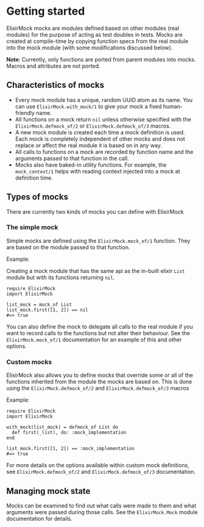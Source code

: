 # Getting started
ElixirMock mocks are modules defined based on other modules (real modules) for the purpose of acting as test doubles in tests.
Mocks are created at compile-time by copying function specs from the real module into the mock module 
(with some modifications discussed below). 

__Note__: Currently, only functions are ported from parent modules into mocks. Macros and attributes are not ported.

## Characteristics of mocks
- Every mock module has a unique, random UUID atom as its name. You can use `ElixirMock.with_mock/1` to give your mock
  a fixed human-friendly name.
- All functions on a mock return `nil` unless otherwise specified with the `ElixirMock.defmock_of/2` or 
`ElixirMock.defmock_of/3` macros.
- A new mock module is created each time a mock definition is used. Each mock is completely independent of other mocks
 and does not replace or affect the real module it is based on in any way.
- All calls to functions on a mock are recorded by function name and the arguments passed to that function in the call.
- Mocks also have baked-in utility functions. For example, the `mock_context/1` helps with reading context injected into
a mock at definition time.

## Types of mocks

There are currently two kinds of mocks you can define with ElixirMock

### The simple mock
Simple mocks are defined using the `ElixirMock.mock_of/1` function. They are based on the module passed to that function.

Example: 

Creating a mock module that has the same api as the in-built elixir `List` module but with its functions returning `nil`.
```
require ElixirMock
import ElixirMock

list_mock = mock_of List
list_mock.first([1, 2]) == nil 
#=> true

```
You can also define the mock to delegate all calls to the real module if you want to record calls to the functions but not
alter their behaviour. See the `ElixirMock.mock_of/1` documentation for an example of this and other options.

### Custom mocks
ElixirMock also allows you to define mocks that override some or all of the functions inherited from the module the mocks
are based on. This is done using the `ElixirMock.defmock_of/2` and `ElixirMock.defmock_of/3` macros

Example:
```
require ElixirMock
import ElixirMock

with_mock(list_mock) = defmock_of List do
  def first(_list), do: :mock_implementation
end

list_mock.first([1, 2]) == :mock_implementation
#=> true
```
For more details on the options available within custom mock definitions, see `ElixirMock.defmock_of/2` and
`ElixirMock.defmock_of/3` documentation.


## Managing mock state

Mocks can be examined to find out what calls were made to them and what arguments were passed during those calls. See the
`ElixirMock.Mock` module documentation for details.

